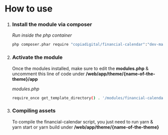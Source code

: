 # How to use

1. ### Install the module via composer
   
   _Run inside the php container_
   ```sh
   php composer.phar require "copiadigital/financial-calendar":"dev-main"
   ```

2. ### Activate the module

   Once the modules installed, make sure to edit the **modules.php** & uncomment this line of code under **/web/app/theme/{name-of-the-theme}/app**

   _modules.php_
   ```sh
   require_once get_template_directory() . '/modules/financial-calendar/financial-calendar.php';
   ```

3. ### Compiling assets

   To compile the financial-calendar script, you just need to run yarn & yarn start or yarn build under **/web/app/theme/{name-of-the-theme}**
